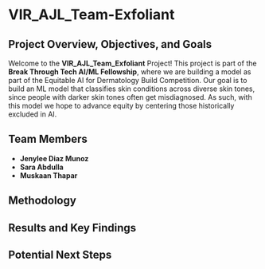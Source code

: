 # VIR_AJL_Team-Exfoliant

## Project Overview, Objectives, and Goals

Welcome to the **VIR_AJL_Team_Exfoliant** Project! This project is part of the **Break Through Tech AI/ML Fellowship**, where we are building a model as part of the Equitable AI for Dermatology Build Competition. Our goal is to build an ML model that classifies skin conditions across diverse skin tones, since people with darker skin tones often get misdiagnosed. As such, with this model we hope to advance equity by centering those historically excluded in AI.

## Team Members
- **Jenylee Diaz Munoz**  
- **Sara Abdulla**
- **Muskaan Thapar**

 ## Methodology

 ## Results and Key Findings

 ## Potential Next Steps
